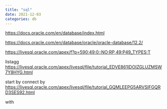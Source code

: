 ```yaml
---
title: "sql"
date: 2021-12-03
categories: db  
---
```

https://docs.oracle.com/en/database/index.html  

https://docs.oracle.com/en/database/oracle/oracle-database/12.2/  


https://livesql.oracle.com/apex/f?p=590:49:0::NO:RP,49:P49_TYPES:T  
 
listagg  
https://livesql.oracle.com/apex/livesql/file/tutorial_EDVE861IDOIZGLUZMSW7Y8HYG.html  

start by connect by  
https://livesql.oracle.com/apex/livesql/file/tutorial_GQMLEEPG5ARVSIFGQRD3SES92.html  

with 